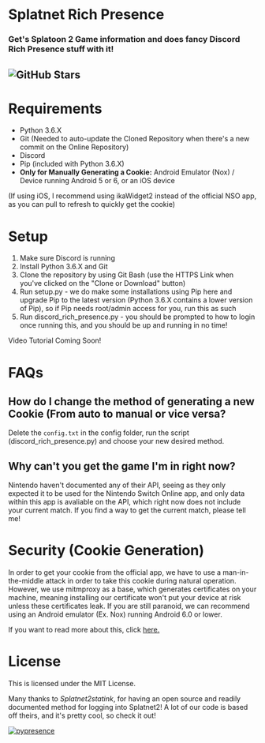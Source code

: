# Splatnet Rich Presence

### Get's Splatoon 2 Game information and does fancy Discord Rich Presence stuff with it!

![GitHub Stars](https://img.shields.io/github/stars/valerokai/Splatnet2-Rich-Presence.svg?style=for-the-badge)
---

# Requirements

- Python 3.6.X
- Git (Needed to auto-update the Cloned Repository when there's a new commit on the Online Repository)
- Discord
- Pip (included with Python 3.6.X)
- **Only for Manually Generating a Cookie:** Android Emulator (Nox) / Device running Android 5 or 6, or an iOS device

(If using iOS, I recommend using ikaWidget2 instead of the official NSO app, as you can pull to refresh to quickly get the cookie)

# Setup

1. Make sure Discord is running
2. Install Python 3.6.X and Git
3. Clone the repository by using Git Bash (use the HTTPS Link when you've clicked on the "Clone or Download" button)
4. Run setup.py - we do make some installations using Pip here and upgrade Pip to the latest version (Python 3.6.X  contains a lower version of Pip), so if Pip needs root/admin access for you, run this as such
5. Run discord_rich_presence.py - you should be prompted to how to login once running this, and you should be up and running in no time!

Video Tutorial Coming Soon!

# FAQs

## How do I change the method of generating a new Cookie (From auto to manual or vice versa?

Delete the `config.txt` in the config folder, run the script (discord_rich_presence.py) and choose your new desired method.

## Why can't you get the game I'm in right now?

Nintendo haven't documented any of their API, seeing as they only expected it to be used for the Nintendo Switch Online app, and only data within this app is avaliable on the API, which right now does not include your current match. If you find a way to get the current match, please tell me!


# Security (Cookie Generation)

In order to get your cookie from the official app, we have to use a man-in-the-middle attack in order to take this cookie during natural operation. However, we use mitmproxy as a base, which generates certificates on your machine, meaning installing our certificate won't put your device at risk unless these certificates leak. If you are still paranoid, we can recommend using an Android emulator (Ex. Nox) running Android 6.0 or lower.

If you want to read more about this, click [here.](https://github.com/frozenpandaman/splatnet2statink#cookie-generation)

# License

This is licensed under the MIT License.

Many thanks to *Splatnet2statink*, for having an open source and readily documented method for logging into Splatnet2! A lot of our code is based off theirs, and it's pretty cool, so check it out!

[![pypresence](https://img.shields.io/badge/using-pypresence-00bb88.svg?style=for-the-badge&logo=discord&logoWidth=20)](https://github.com/qwertyquerty/pypresence)

